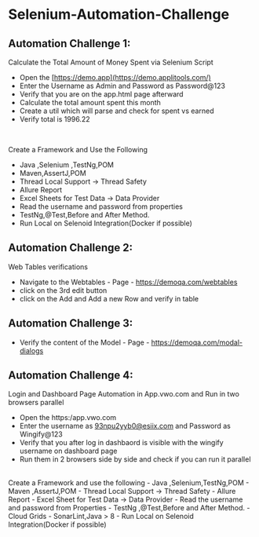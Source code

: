 # Selenium-Automation-Challenge
## Automation Challenge 1:
Calculate the Total Amount of Money Spent via Selenium Script
- Open the [https://demo.app](https://demo.applitools.com/)
- Enter the Username as Admin and Password as Password@123
- Verify that you are on the app.html page afterward
- Calculate the total amount spent this month
- Create a util which will parse and check for spent vs earned
- Verify total is 1996.22

<br>

 Create a Framework and Use the Following
- Java ,Selenium ,TestNg,POM
- Maven,AssertJ,POM
- Thread Local Support -> Thread Safety
- Allure Report
- Excel Sheets for Test Data -> Data Provider
- Read the username and password from properties
- TestNg,@Test,Before and After Method.
- Run Local on Selenoid Integration(Docker if possible)

## Automation Challenge 2:
Web Tables verifications
- Navigate to the Webtables - Page - https://demoqa.com/webtables
- click on the 3rd edit button
- click on the Add and Add a new Row and verify in table

## Automation Challenge 3:
- Verify  the content of the Model - Page - https://demoqa.com/modal-dialogs

## Automation Challenge 4:
 Login and Dashboard Page Automation in App.vwo.com and Run in two browsers parallel
 - Open the https:/app.vwo.com
 - Enter the username as 93npu2yyb0@esiix.com and Password as Wingify@123
 - Verify that you after log in dashbaord is visible with the wingify username on dashboard page
 - Run them in 2 browsers side by side and check if you can run it parallel
   
<br>
 Create a Framework and use the following 
 - Java ,Selenium,TestNg,POM
 - Maven ,AssertJ,POM
 - Thread Local Support -> Thread Safety
 - Allure Report
 - Excel Sheet for Test Data -> Data Provider
 - Read the username and password from Properties
 - TestNg ,@Test,Before and After Method.
 - Cloud Grids
 -  SonarLint,Java > 8
 -  Run Local on Selenoid Integration(Docker if possible)
